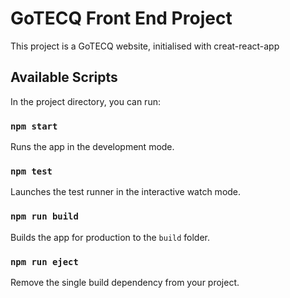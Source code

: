 # GoTECQ Front End Project

This project is a GoTECQ website, initialised with creat-react-app

## Available Scripts

In the project directory, you can run:

### `npm start`

Runs the app in the development mode.

### `npm test`

Launches the test runner in the interactive watch mode.

### `npm run build`

Builds the app for production to the `build` folder.

### `npm run eject`

Remove the single build dependency from your project.